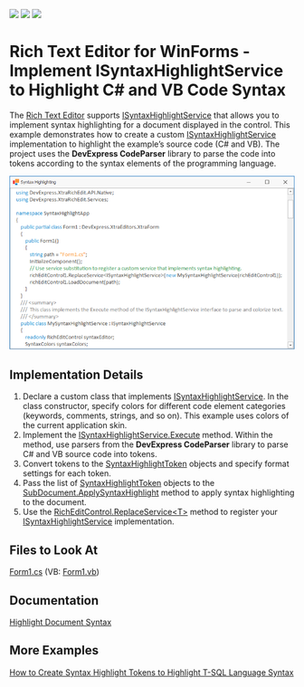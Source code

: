 <!-- default badges list -->
![](https://img.shields.io/endpoint?url=https://codecentral.devexpress.com/api/v1/VersionRange/128611884/12.1.6%2B)
[![](https://img.shields.io/badge/Open_in_DevExpress_Support_Center-FF7200?style=flat-square&logo=DevExpress&logoColor=white)](https://supportcenter.devexpress.com/ticket/details/E2993)
[![](https://img.shields.io/badge/📖_How_to_use_DevExpress_Examples-e9f6fc?style=flat-square)](https://docs.devexpress.com/GeneralInformation/403183)
<!-- default badges end -->

# Rich Text Editor for WinForms - Implement ISyntaxHighlightService to Highlight C# and VB Code Syntax

The [Rich Text Editor](https://docs.devexpress.com/WindowsForms/4946/controls-and-libraries/rich-text-editor) supports [ISyntaxHighlightService](https://docs.devexpress.com/OfficeFileAPI/DevExpress.XtraRichEdit.Services.ISyntaxHighlightService) that allows you to implement syntax highlighting for a document displayed in the control. This example demonstrates how to create a custom [ISyntaxHighlightService](https://docs.devexpress.com/OfficeFileAPI/DevExpress.XtraRichEdit.Services.ISyntaxHighlightService) implementation to highlight the example’s source code (C# and VB). The project uses the **DevExpress CodeParser** library to parse the code into tokens according to the syntax elements of the programming language.

![Rich Text Editor - Highlight Code Syntax](./images/rich-text-editor-highlight-code-syntax.png)

## Implementation Details

1.	Declare a custom class that implements [ISyntaxHighlightService](https://docs.devexpress.com/OfficeFileAPI/DevExpress.XtraRichEdit.Services.ISyntaxHighlightService). In the class constructor, specify colors for different code element categories (keywords, comments, strings, and so on). This example uses colors of the current application skin.
2.	Implement the [ISyntaxHighlightService.Execute](https://docs.devexpress.com/OfficeFileAPI/DevExpress.XtraRichEdit.Services.ISyntaxHighlightService.Execute) method. Within the method, use parsers from the **DevExpress CodeParser** library to parse C# and VB source code into tokens.
3.	Convert tokens to the [SyntaxHighlightToken](https://docs.devexpress.com/OfficeFileAPI/DevExpress.XtraRichEdit.API.Native.SyntaxHighlightToken) objects and specify format settings for each token. 
4.	Pass the list of [SyntaxHighlightToken](https://docs.devexpress.com/OfficeFileAPI/DevExpress.XtraRichEdit.API.Native.SyntaxHighlightToken) objects to the [SubDocument.ApplySyntaxHighlight](https://docs.devexpress.com/OfficeFileAPI/DevExpress.XtraRichEdit.API.Native.SubDocument.ApplySyntaxHighlight(System.Collections.Generic.List-DevExpress.XtraRichEdit.API.Native.SyntaxHighlightToken-)) method to apply syntax highlighting to the document. 
5.	Use the [RichEditControl.ReplaceService\<T>](https://docs.devexpress.com/WindowsForms/DevExpress.XtraRichEdit.RichEditControl.ReplaceService--1(--0)) method to register your [ISyntaxHighlightService](https://docs.devexpress.com/OfficeFileAPI/DevExpress.XtraRichEdit.Services.ISyntaxHighlightService) implementation.


## Files to Look At

[Form1.cs](./CS/SyntaxHighlightSimple/Form1.cs) (VB: [Form1.vb](./VB/SyntaxHighlightSimple/Form1.vb))

## Documentation

[Highlight Document Syntax](https://docs.devexpress.com/WindowsForms/12107/controls-and-libraries/rich-text-editor/examples/automation/how-to-highlight-document-syntax)

## More Examples

[How to Create Syntax Highlight Tokens to Highlight T-SQL Language Syntax](https://supportcenter.devexpress.com/ticket/details/e4139/how-to-implement-t-sql-language-syntax-highlighting-by-creating-syntax-highlight-tokens)
